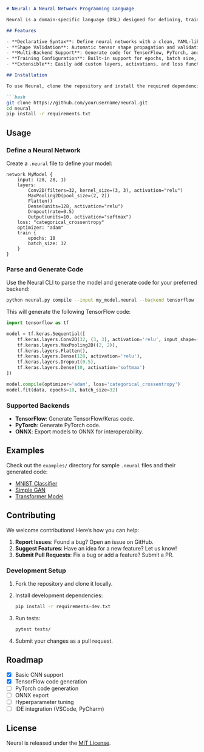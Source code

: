 ```markdown
# Neural: A Neural Network Programming Language

Neural is a domain-specific language (DSL) designed for defining, training, and deploying neural networks. With an intuitive syntax and powerful abstractions, Neural makes it easy to experiment with complex architectures like CNNs, RNNs, GANs, and Transformers.

## Features

- **Declarative Syntax**: Define neural networks with a clean, YAML-like syntax.
- **Shape Validation**: Automatic tensor shape propagation and validation.
- **Multi-Backend Support**: Generate code for TensorFlow, PyTorch, and ONNX.
- **Training Configuration**: Built-in support for epochs, batch size, and optimizers.
- **Extensible**: Easily add custom layers, activations, and loss functions.

## Installation

To use Neural, clone the repository and install the required dependencies:

```bash
git clone https://github.com/yourusername/neural.git
cd neural
pip install -r requirements.txt
```

## Usage

### Define a Neural Network

Create a `.neural` file to define your model:

```plaintext
network MyModel {
    input: (28, 28, 1)
    layers:
        Conv2D(filters=32, kernel_size=(3, 3), activation="relu")
        MaxPooling2D(pool_size=(2, 2))
        Flatten()
        Dense(units=128, activation="relu")
        Dropout(rate=0.5)
        Output(units=10, activation="softmax")
    loss: "categorical_crossentropy"
    optimizer: "adam"
    train {
        epochs: 10
        batch_size: 32
    }
}
```

### Parse and Generate Code

Use the Neural CLI to parse the model and generate code for your preferred backend:

```bash
python neural.py compile --input my_model.neural --backend tensorflow
```

This will generate the following TensorFlow code:

```python
import tensorflow as tf

model = tf.keras.Sequential([
    tf.keras.layers.Conv2D(32, (3, 3), activation='relu', input_shape=(28, 28, 1)),
    tf.keras.layers.MaxPooling2D((2, 2)),
    tf.keras.layers.Flatten(),
    tf.keras.layers.Dense(128, activation='relu'),
    tf.keras.layers.Dropout(0.5),
    tf.keras.layers.Dense(10, activation='softmax')
])

model.compile(optimizer='adam', loss='categorical_crossentropy')
model.fit(data, epochs=10, batch_size=32)
```

### Supported Backends

- **TensorFlow**: Generate TensorFlow/Keras code.
- **PyTorch**: Generate PyTorch code.
- **ONNX**: Export models to ONNX for interoperability.

## Examples

Check out the `examples/` directory for sample `.neural` files and their generated code:

- [MNIST Classifier](examples/mnist.neural)
- [Simple GAN](examples/gan.neural)
- [Transformer Model](examples/transformer.neural)

## Contributing

We welcome contributions! Here’s how you can help:

1. **Report Issues**: Found a bug? Open an issue on GitHub.
2. **Suggest Features**: Have an idea for a new feature? Let us know!
3. **Submit Pull Requests**: Fix a bug or add a feature? Submit a PR.

### Development Setup

1. Fork the repository and clone it locally.
2. Install development dependencies:

   ```bash
   pip install -r requirements-dev.txt
   ```

3. Run tests:

   ```bash
   pytest tests/
   ```

4. Submit your changes as a pull request.

## Roadmap

- [x] Basic CNN support
- [x] TensorFlow code generation
- [ ] PyTorch code generation
- [ ] ONNX export
- [ ] Hyperparameter tuning
- [ ] IDE integration (VSCode, PyCharm)

## License

Neural is released under the [MIT License](LICENSE).